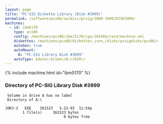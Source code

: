 ```yaml
---
layout: page
title: "PC-SIG Diskette Library (Disk #3999)"
permalink: /software/pcx86/sw/misc/pcsig/3000-3999/DISK3999/
machines:
  - id: ibm5170
    type: pcx86
    config: /machines/pcx86/ibm/5170/cga/1024kb/rev3/machine.xml
    diskettes: /machines/pcx86/diskettes.json,/disks/pcsigdisks/pcx86/diskettes.json
    autoGen: true
    autoMount:
      B: "PC-SIG Library Disk #3999"
    autoType: $date\r$time\rB:\rDIR\r
---
```


{% include machine.html id="ibm5170" %}

### Directory of PC-SIG Library Disk #3999

     Volume in drive A has no label
     Directory of A:\

    JORJ-2   EXE    361523   5-22-93  11:54p
            1 file(s)     361523 bytes
                               0 bytes free

